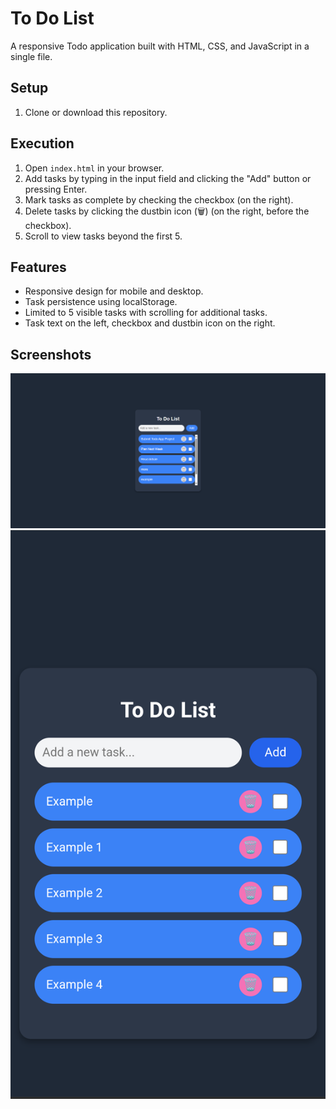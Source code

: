 # To Do List

A responsive Todo application built with HTML, CSS, and JavaScript in a single file.

## Setup
1. Clone or download this repository.

## Execution
1. Open `index.html` in your browser.
2. Add tasks by typing in the input field and clicking the "Add" button or pressing Enter.
3. Mark tasks as complete by checking the checkbox (on the right).
4. Delete tasks by clicking the dustbin icon (🗑️) (on the right, before the checkbox).
5. Scroll to view tasks beyond the first 5.

## Features
- Responsive design for mobile and desktop.
- Task persistence using localStorage.
- Limited to 5 visible tasks with scrolling for additional tasks.
- Task text on the left, checkbox and dustbin icon on the right.

## Screenshots
![Desktop View](screenshots/desktop.png)
![Mobile View](screenshots/mobile.png)